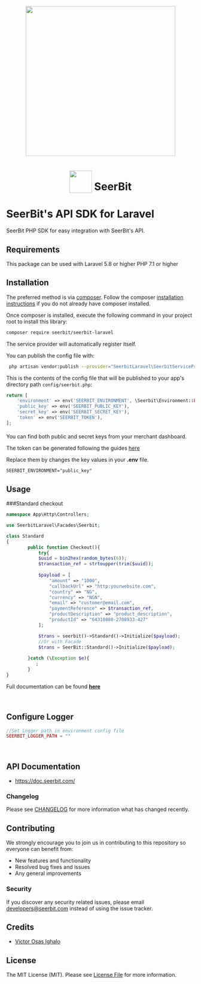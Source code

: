 

<div align="center" >
 <img width="400"  valign="top" src="https://assets.seerbitapi.com/images/seerbit_logo_type.png">
</div>


<h1 align="center">
  <img width="60" valign="bottom" src="https://laravel.com/img/logomark.min.svg">
   SeerBit
</h1>


# SeerBit's API SDK for Laravel 

SeerBit PHP SDK for easy integration with SeerBit's API.

## Requirements
This package can be used with Laravel 5.8 or higher
PHP 7.1 or higher

## Installation

The preferred method is via [composer](https://getcomposer.org). Follow the composer
[installation instructions](https://getcomposer.org/doc/00-intro.md) if you do not already have
composer installed.


Once composer is installed, execute the following command in your project root to install this library:


```bash
composer require seerbit/seerbit-laravel
```

The service provider will automatically register itself.

You can publish the config file with:
```bash
 php artisan vendor:publish --provider="SeerbitLaravel\SeerbitServiceProvider" --tag="config"
```
This is the contents of the config file that will be published to your app's directory path `config/seerbit.php`:
```php
return [
    'environment' => env('SEERBIT_ENVIRONMENT', \Seerbit\Environment::LIVE),
    'public_key' => env('SEERBIT_PUBLIC_KEY'),
    'secret_key' => env('SEERBIT_SECRET_KEY'),
    'token' => env('SEERBIT_TOKEN'),
];

```

####
You can find both public and secret keys from your merchant dashboard. 

The token can be generated following the guides [here](https://doc.seerbit.com/getstarted/authentication)

Replace them by changes the key values in your **.env** file.

`SEERBIT_ENVIRONMENT="public_key"`
 
## Usage

###Standard checkout
``` php
namespace App\Http\Controllers;

use SeerbitLaravel\Facades\Seerbit;

class Standard
{
        public function Checkout(){
            try{
            $uuid = bin2hex(random_bytes(6));
            $transaction_ref = strtoupper(trim($uuid));
            
            $payload = [
                "amount" => "1000",
                "callbackUrl" => "http:yourwebsite.com",
                "country" => "NG",
                "currency" => "NGN",
                "email" => "customer@email.com",
                "paymentReference" => $transaction_ref,
                "productDescription" => "product_description",
                "productId" => "64310880-2708933-427"
            ];

            $trans = seerbit()->Standard()->Initialize($payload);
            //Or with Facade
            $trans = SeerBit::Standard()->Initialize($payload);
        
        }catch (\Exception $e){
           ;
        }
}
```
Full documentation can be found [**here**](https://seerbit.github.io/seerbit-laravel) 

<br>

## Configure Logger ##
````php
//Set Logger path in environment config file
SEERBIT_LOGGER_PATH = ""
````
<br>

## API Documentation ##
* https://doc.seerbit.com/

### Changelog

Please see [CHANGELOG](CHANGELOG.md) for more information what has changed recently.

## Contributing
We strongly encourage you to join us in contributing to this repository so everyone can benefit from:
* New features and functionality
* Resolved bug fixes and issues
* Any general improvements

### Security

If you discover any security related issues, please email developers@seerbit.com instead of using the issue tracker.

## Credits

- [Victor Osas Ighalo](https://github.com/victorighalo)

## License

The MIT License (MIT). Please see [License File](LICENSE.md) for more information.

